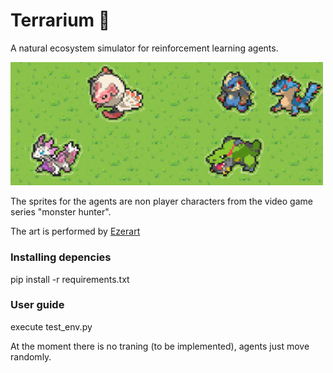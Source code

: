 # Terrarium :leaves:
A natural ecosystem simulator for reinforcement learning agents.

<img src="wallpaper.png" alt="drawing" width="500"/>

The sprites for the agents are non player characters from the video game series "monster hunter".

The art is performed by [Ezerart](https://x.com/EzerArt_)

### Installing depencies

pip install -r requirements.txt

### User guide

execute test_env.py

At the moment there is no traning (to be implemented), agents just move randomly.


